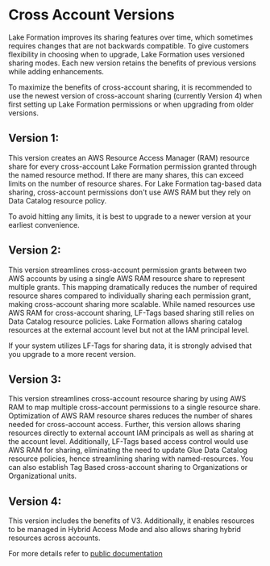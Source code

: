 # Cross Account Versions

Lake Formation improves its sharing features over time, which sometimes requires changes that are not backwards compatible. To give customers flexibility in choosing when to upgrade, Lake Formation uses versioned sharing modes. Each new version retains the benefits of previous versions while adding enhancements.

To maximize the benefits of cross-account sharing, it is recommended to use the newest version of cross-account sharing (currently Version 4) when first setting up Lake Formation permissions or when upgrading from older versions.

## Version 1:

This version creates an AWS Resource Access Manager (RAM) resource share for every cross-account Lake Formation permission granted through the named resource method. If there are many shares, this can exceed limits on the number of resource shares. For Lake Formation tag-based data sharing, cross-account permissions don't use AWS RAM but they rely on Data Catalog resource policy. 

To avoid hitting any limits, it is best to upgrade to a newer version at your earliest convenience.

## Version 2:

This version streamlines cross-account permission grants between two AWS accounts by using a single AWS RAM resource share to represent multiple grants. This mapping dramatically reduces the number of required resource shares compared to individually sharing each permission grant, making cross-account sharing more scalable. While named resources use AWS RAM for cross-account sharing, LF-Tags based sharing still relies on Data Catalog resource policies. Lake Formation allows sharing catalog resources at the external account level but not at the IAM principal level.

If your system utilizes LF-Tags for sharing data, it is strongly advised that you upgrade to a more recent version.

## Version 3:

This version streamlines cross-account resource sharing by using AWS RAM to map multiple cross-account permissions to a single resource share. Optimization of AWS RAM resource shares reduces the number of shares needed for cross-account access.  Further, this version allows sharing resources directly to external account IAM principals as well as sharing at the account level. Additionally, LF-Tags based access control would use AWS RAM for sharing, eliminating the need to update Glue Data Catalog resource policies, hence streamlining sharing with named-resources. You can also establish Tag Based cross-account sharing to Organizations or Organizational units.

## Version 4:

This version includes the benefits of V3. Additionally, it enables resources to be managed in Hybrid Access Mode and also allows sharing hybrid resources across accounts.

For more details refer to [public documentation](https://docs.aws.amazon.com/lake-formation/latest/dg/hybrid-access-mode.html)

